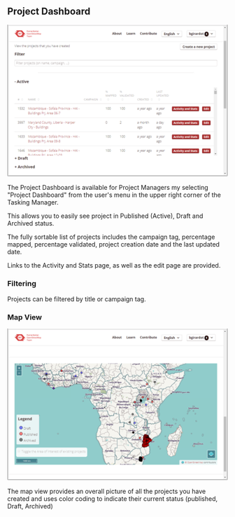 ## Project Dashboard

![](/assets/2017-07-28_22h44_56.png)

The Project Dashboard is available for Project Managers my selecting "Project Dashboard" from the user's menu in the upper right corner of the Tasking Manager.

This allows you to easily see project in Published (Active), Draft and Archived status.

The fully sortable list of projects includes the campaign tag, percentage mapped, percentage validated, project creation date and the last updated date.

Links to the Activity and Stats page, as well as the edit page are provided.

### Filtering
Projects can be filtered by title or campaign tag.

### Map View
![](/assets/2017-07-28_22h50_55.png)

The map view provides an overall picture of all the projects you have created and uses color coding to indicate their current status (published, Draft, Archived)